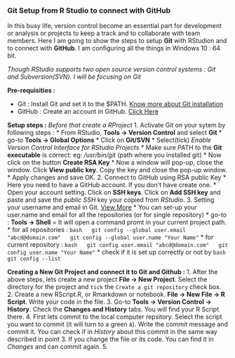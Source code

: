 ### Git Setup from R Studio to connect with GitHub

In this busy life, version control become an essential part for development or analysis or projects to keep a track and to collaborate with team members. Here I am going to show the steps to setup **Git** with RStudion and to connect with **GitHub**. I am configuring all the things in Windows 10 : 64 bit.

*Though RStudio supports two open source version control systems : Git and Subversion(SVN). I will be focusing on Git*

**Pre-requisities :** 
* Git : Install Git and set it to the $PATH. [Know more about Git installation](https://git-scm.com/) 
* GitHub : Create an account in GitHub. [Click Here](https://github.com/)

**Setup steps :** *Before that create a RProject* 1. Activate Git on your sytem by following steps : \* From RStudio, **Tools -&gt; Version Control** and select **Git** \* go-to **Tools -&gt; Global Options** \* Click on **Git/SVN** \* Select(tick) *Enable Version Control Interface for RStudio Projects* \* Make sure PATH to the **Git executable** is correct: eg: */usr/bin/git* (path where you installed git) \* Now click on the button **Create RSA Key** \* Now a window will pop-up, close the window. Click **View public key**. Copy the key and close the pop-up window. \* Apply changes and save OK. 2. Connect to GitHub using RSA public Key \* Here you need to have a GitHub account. If you don't have create one. \* Open your account setting. Click on **SSH keys**. Click on **Add SSH key** and paste and save the *public SSH* key your copied from *RStudio*. 3. Setting your username and email in Git. [View More](https://help.github.com/articles/setting-your-username-in-git/) \* You can set-up your user.name and email for all the repositories (or for single repository) \* go-to : **Tools -&gt; Shell** = It will open a command promt in your current project path. \* for all repositories : `bash   git config --global user.email "abcd@domain.com"   git config --global user.name "Your Name"` \* for current repository : `bash   git config user.email "abcd@domain.com"   git config user.name "Your Name"` \* check if it is set up correctly or not by `bash git config --list`

**Creating a New Git Project and connect it to Git and Github :** 1. After the above steps, lets create a new project **File -&gt; New Project**. Select the directory for the project and `tick` the `Create a git repository` check box. 2. Create a new RScript.R, or Rmarkdown or notebook. **File -&gt; New File -&gt; R Script**. Write your code in the file. 3. Go-to **Tools -&gt; Version Control -&gt; History**. Check the **Changes and History** tabs. You will find your R Script there. 4. First lets commit to the local computer repsitory. Select the script you want to commit (it will turn to a green `A`). Write the commit message and commit it. You can check if in *History* about this commit in the same way described in point 3. If you change the file or its code. You can find it in *Changes* and can commit again. 5.
